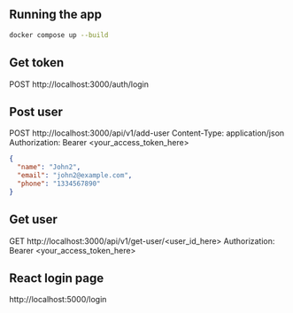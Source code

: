 ## Running the app

```bash
docker compose up --build
```

## Get token
POST http://localhost:3000/auth/login

## Post user
POST http://localhost:3000/api/v1/add-user
Content-Type: application/json
Authorization: Bearer <your_access_token_here>
```JSON
{
  "name": "John2",
  "email": "john2@example.com",
  "phone": "1334567890"
}
```

## Get user
GET http://localhost:3000/api/v1/get-user/<user_id_here>
Authorization: Bearer <your_access_token_here>

## React login page
http://localhost:5000/login
